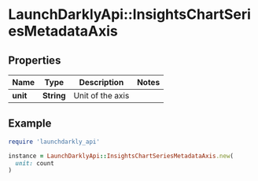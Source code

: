 # LaunchDarklyApi::InsightsChartSeriesMetadataAxis

## Properties

| Name | Type | Description | Notes |
| ---- | ---- | ----------- | ----- |
| **unit** | **String** | Unit of the axis |  |

## Example

```ruby
require 'launchdarkly_api'

instance = LaunchDarklyApi::InsightsChartSeriesMetadataAxis.new(
  unit: count
)
```


